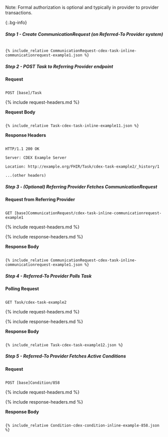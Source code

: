 

Note: Formal authorization is optional and typically in provider to provider transactions.

{:.bg-info}


##### Step 1 - Create CommunicationRequest (on Referred-To Provider system)


~~~

{% include_relative CommunicationRequest-cdex-task-inline-communicationrequest-example1.json %}

~~~


##### Step 2 - POST Task to Referring Provider endpoint


**Request**

~~~

POST [base]/Task

~~~


{% include request-headers.md %}


**Request Body**


~~~

{% include_relative Task-cdex-task-inline-example11.json %}

~~~


**Response Headers**


~~~

HTTP/1.1 200 OK

Server: CDEX Example Server

Location: http://example.org/FHIR/Task/cdex-task-example2/_history/1

...(other headers)

~~~


##### Step 3 - (Optional) Referring Provider Fetches CommunicationRequest


**Request from Referring Provider**

~~~

GET [base]CommunicationRequest/cdex-task-inline-communicationrequest-example1

~~~


{% include request-headers.md %}


{% include response-headers.md %}


**Response Body**


~~~

{% include_relative CommunicationRequest-cdex-task-inline-communicationrequest-example1.json %}

~~~


##### Step 4 - Referred-To Provider Polls Task


**Polling Request**

~~~

GET Task/cdex-task-example2

~~~


{% include request-headers.md %}


{% include response-headers.md %}


**Response Body**


~~~

{% include_relative Task-cdex-task-example12.json %}

~~~


##### Step 5 - Referred-To Provider Fetches Active Conditions


**Request**

~~~

POST [base]Condition/858

~~~


{% include request-headers.md %}


{% include response-headers.md %}


**Response Body**


~~~

{% include_relative Condition-cdex-condition-inline-example-858.json %}

~~~


